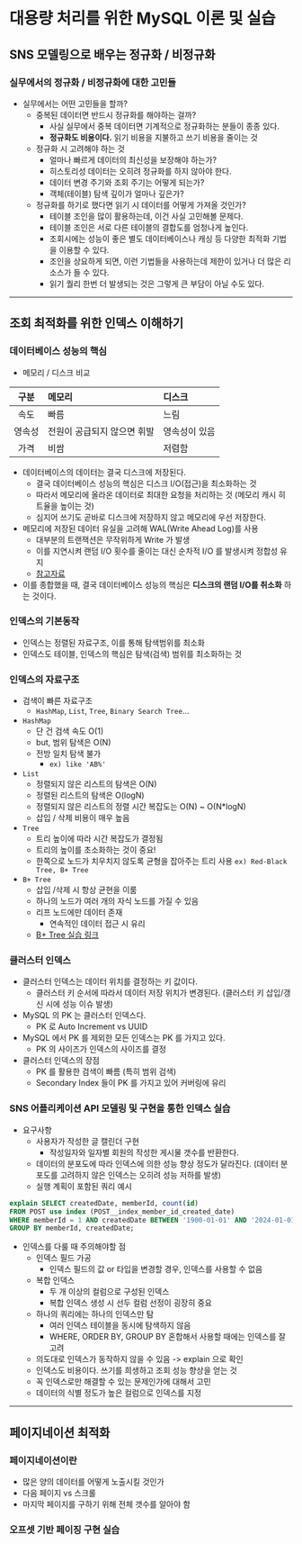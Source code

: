 # 대용량 처리를 위한 MySQL 이론 및 실습

## SNS 모델링으로 배우는 정규화 / 비정규화

### 실무에서의 정규화 / 비정규화에 대한 고민들
- 실무에서는 어떤 고민들을 할까?
  - 중복된 데이터면 반드시 정규화를 해야하는 걸까?
    - 사실 실무에서 중복 데이터면 기계적으로 정규화하는 분들이 종종 있다.
    - <b>정규화도 비용이다.</b> 읽기 비용을 지불하고 쓰기 비용을 줄이는 것
  - 정규화 시 고려해야 하는 것
    - 얼마나 빠르게 데이터의 최신성을 보장해야 하는가?
    - 히스토리성 데이터는 오히려 정규화를 하지 않아야 한다.
    - 데이터 변경 주기와 조회 주기는 어떻게 되는가?
    - 객체(테이블) 탐색 깊이가 얼마나 깊은가?
  - 정규화를 하기로 했다면 읽기 시 데이터를 어떻게 가져올 것인가?
    - 테이블 조인을 많이 활용하는데, 이건 사실 고민해볼 문제다.
    - 테이블 조인은 서로 다른 테이블의 결합도를 엄청나게 높인다.
    - 조회시에는 성능이 좋은 별도 데이터베이스나 캐싱 등 다양한 최적화 기법을 이용할 수 있다.
    - 조인을 상요하게 되면, 이런 기법들을 사용하는데 제한이 있거나 더 많은 리소스가 들 수 있다.
    - 읽기 퀄리 한번 더 발생되는 것은 그렇게 큰 부담이 아닐 수도 있다.

<hr>

## 조회 최적화를 위한 인덱스 이해하기

### 데이터베이스 성능의 핵심
- 메모리 / 디스크 비교

|  구분   | 메모리              | 디스크      |
|:-----:|:-----------------|:---------|
|  속도   | 빠름               | 느림       |
|  영속성  | 전원이 공급되지 않으면 휘발  | 영속성이 있음  |
|  가격   | 비쌈               | 저렴함      |

- 데이터베이스의 데이터는 결국 디스크에 저장된다.
  - 결국 데이터베이스 성능의 핵심은 디스크 I/O(접근)을 최소화하는 것
  - 따라서 메모리에 올라온 데이터로 최대한 요청을 처리하는 것 (메모리 캐시 히트율을 높이는 것)
  - 심지어 쓰기도 곧바로 디스크에 저장하지 않고 메모리에 우선 저장한다.
- 메모리에 저장된 데이터 유실을 고려해 WAL(Write Ahead Log)를 사용
  - 대부분의 트랜잭션은 무작위하게 Write 가 발생
  - 이를 지연시켜 랜덤 I/O 횟수를 줄이는 대신 순차적 I/O 를 발생시켜 정합성 유지
  - [참고자료](https://colin-scott.github.io/personal_website/research/interactive_latency.html)
- 이를 종합했을 때, 결국 데이터베이스 성능의 핵심은 <b>디스크의 랜덤 I/O를 취소화</b> 하는 것이다.

### 인덱스의 기본동작
- 인덱스는 정렬된 자료구조, 이를 통해 탐색범위를 최소화
- 인덱스도 테이블, 인덱스의 핵심은 탐색(검색) 범위를 최소화하는 것

### 인덱스의 자료구조
- 검색이 빠른 자료구조
  - `HashMap`, `List`, `Tree`, `Binary Search Tree`...
- `HashMap`
  - 단 건 검색 속도 O(1)
  - but, 범위 탐색은 O(N)
  - 전방 일치 탐색 불가
    - `ex) like 'AB%'`
- `List`
  - 정렬되지 않은 리스트의 탐색은 O(N)
  - 정렬된 리스트의 탐색은 O(logN)
  - 정렬되지 않은 리스트의 정렬 시간 복잡도는 O(N) ~ O(N*logN)
  - 삽입 / 삭제 비용이 매우 높음
- `Tree`
  - 트리 높이에 따라 시간 복잡도가 결정됨
  - 트리의 높이를 초소화하는 것이 중요!
  - 한쪽으로 노드가 치우치지 않도록 균형을 잡아주는 트리 사용
    `ex) Red-Black Tree, B+ Tree`
- `B+ Tree`
  - 삽입 /삭제 시 항상 균현을 이룸
  - 하나의 노드가 여러 개의 자식 노드를 가질 수 있음
  - 리프 노드에만 데이터 존재
    - 연속적인 데이터 접근 시 유리
  - [B+ Tree 실습 링크](https://www.cs.usfca.edu/~galles/visualization/BPlusTree.html)

### 클러스터 인덱스
- 클러스터 인덱스는 데이터 위치를 결정하는 키 값이다.
  - 클러스터 키 순서에 따라서 데이터 저장 위치가 변경된다. (클러스터 키 삽입/갱신 시에 성능 이슈 발생)
- MySQL 의 PK 는 클러스터 인덱스다.
  - PK 로 Auto Increment vs UUID
- MySQL 에서 PK 를 제외한 모든 인덱스는 PK 를 가지고 있다.
  - PK 의 사이즈가 인덱스의 사이즈를 결정
- 클러스터 인덱스의 장점
  - PK 를 활용한 검색이 빠름 (특히 범위 검색)
  - Secondary Index 들이 PK 를 가지고 있어 커버링에 유리

### SNS 어플리케이션 API 모델링 및 구현을 통한 인덱스 실습
- 요구사항
  - 사용자가 작성한 글 캘린더 구현
    - 작성일자와 일자별 회원의 작성한 게시물 갯수를 반환한다.
  - 데이터의 분포도에 따라 인덱스에 의한 성능 향상 정도가 달라진다. (데이터 분포도를 고려하지 않은 인덱스는 오히려 성능 저하를 발생)
  - 실행 계획이 포함된 쿼리 예시
```sql
explain SELECT createdDate, memberId, count(id)
FROM POST use index (POST__index_member_id_created_date)
WHERE memberId = 1 AND createdDate BETWEEN '1900-01-01' AND '2024-01-01'
GROUP BY memberId, createdDate;
```
- 인덱스를 다룰 때 주의해야할 점
  - 인덱스 필드 가공
    - 인덱스 필드의 값 or 타입을 변경할 경우, 인덱스를 사용할 수 없음
  - 복합 인덱스
    - 두 개 이상의 컬럼으로 구성된 인덱스
    - 복합 인덱스 생성 시 선두 컬럼 선정이 굉장히 중요
  - 하나의 쿼리에는 하나의 인덱스만 탐
    - 여러 인덱스 테이블을 동시에 탐색하지 않음
    - WHERE, ORDER BY, GROUP BY 혼합해서 사용할 때에는 인덱스를 잘 고려
  - 의도대로 인덱스가 동작하지 않을 수 있음 -> explain 으로 확인
  - 인덱스도 비용이다. 쓰기를 희생하고 조회 성능 향상을 얻는 것
  - 꼭 인덱스로만 해결할 수 있는 문제인가에 대해서 고민
  - 데이터의 식별 정도가 높은 컬럼으로 인덱스를 지정

<hr>

## 페이지네이션 최적화

### 페이지네이션이란
- 많은 양의 데이터를 어떻게 노출시킬 것인가
- 다음 페이지 vs 스크롤
- 마지막 페이지를 구하기 위해 전체 갯수를 알아야 함

### 오프셋 기반 페이징 구현 실습
